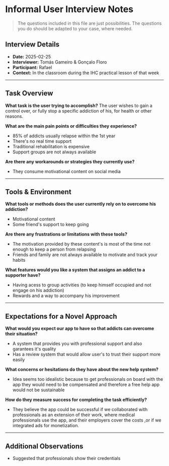 # Informal User Interview Notes 

> 	The questions included in this file are just possibilities. The questions you do should be adapted to your case, where needed.

## Interview Details 
- **Date:** 2025-02-25 
- **Interviewer:** Tomás Gameiro & Gonçalo Floro
- **Participant:** Rafael
- **Context:** In the classroom during the IHC practical lesson of that week
- --- 
## Task Overview 

 **What task is the user trying to accomplish?** 
The user wishes to gain a control over, or fully stop a specific addiction of his, for health or other reasons.

**What are the main pain points or difficulties they experience?** 
- 85% of addicts usually relapse within the 1st year
- There's no real time support
- Traditional rehabilitation is expensive
- Support groups are not always available

**Are there any workarounds or strategies they currently use?** 
- They consume motivational content on social media

---- 
## Tools & Environment 
**What tools or methods does the user currently rely on to overcome his addiction?** 
- Motivational content
- Some friend's support to keep going

**Are there any frustrations or limitations with these tools?** 
- The motivation provided by these content's is most of the time not enough to keep a person from relapsing
- Friends and family are not always available to motivate and track your habits

**What features would you like a system that assigns an addict to a supporter have?** 
- Having acess to group activities (to keep himself occupied and not engage on his addiction)
- Rewards and a way to accompany his improvement
--- 
## Expectations for a Novel Approach 

**What would you expect our app to have so that addicts can overcome their situation?** 
- A system that provides you with professional support and also garantees it's quality
- Has a review system that would allow user's to trust their support more easily

**What concerns or hesitations do they have about the new help system?** 
- Idea seems too idealistic because to get professionals on board with the app they would need to be compensated and therefore a free help app would not be sustainable

**How do they measure success for completing the task efficiently?** 
- They believe the app could be successful if we collaborated with professionals as an extension of their work, where medical professionals use the app, and their employers cover the costs ,or if we integrated ads for monetization.

--- 
## Additional Observations 
- Suggested that professionals show their credentials
